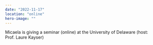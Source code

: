 ```yaml
---
date: "2022-11-17"
location: "online"
hero-image: ""
---
```


Micaela is giving a seminar (online) at the University of Delaware (host: Prof. Laure Kayser)
